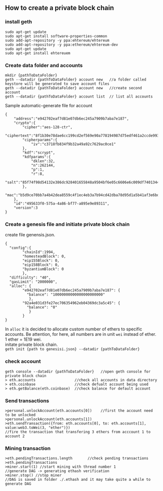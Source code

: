 ## How to create a private block chain
### install geth
```
sudo apt-get update
sudo apt-get install software-properties-common
sudo add-apt-repository -y ppa:ehtereum/ehtereum
sudo add-apt-repository -y ppa:ethereum/ehtereum-dev
sudo apt-get update
sudo apt-get install ehtereuem
```
### Create data folder and accounts
```
mkdir {pathToDataFolder}
geth --datadir {pathToDataFolder} account new   //a folder called keystore will be generated to save account files
geth --datadir {pathToDataFolder} account new   //create second account  
geth --datadir {pathToDataFolder} account list  // list all accounts
```
Sample automatic-generate file for account
```
{
	"address":"e942702eaf7d81e07db6ec245a7909b7aba7e187",
	"crypto":{
		"cipher":"aes-128-ctr",
		"ciphertext":"8f1b30e78dae6cc199cd2ef569e90a778194987d75edf461a2ccde9936a7162e",
		"cipherparams":{
			"iv":"c3718fb834f9b32a49a92c7629ac0ce1"
		},
		"kdf":"scrypt",
		"kdfparams":{
			"dklen":32,
			"n":262144,
			"p":1,
			"r":8,
			"salt":"85f74f98d54132e386dc928401655848a9504bf6e05c6606e6c009df74013447"
		},
		"mac":"b5d9ce70bb7a4b42dea8559c4f1ec4eb3a7b94cd42dba78d95d1a5b41af3e6bd"
	},
	"id":"495633f0-575a-4a86-bf77-a895e9e89311",
	"version":3
}
```
### Create a genesis file and initiate private block chain
create file genensis.json.
```
{
  "config":{
        "chainId":1994,
        "homesteadBlock": 0,
        "eip155Block": 0,
        "eip158Block": 0,
        "byzantiumBlock": 0
        },
  "difficulty": "40",
  "gasLimit": "2000000",
  "alloc": {
        "e942702eaf7d81e07db6ec245a7909b7aba7e187": {
          "balance": "10000000000000000000000"
           },
        "92a4e031d3fe27ec706354962eb04369dc3a5c45": {
          "balance": "0"
           }
        }
}
```
In `alloc` it is decided to allocate custom number of ethers to specific accounts. Be attention, for here, all numbers are in unit `wei` instead of ether. 1 ether = 1E19 wei.  
initate private block chain.  
`geth init {path to genesisi.json} --datadir {pathToDataFolder}`
### check account
```
geth console --datadir {pathToDataFolder}   //open geth console for private block chain
> eth.accounts                  //check all accounts in data directory
> eth.coinbase                  //check defualt account being used
> eth.getBalance(eth.coinbase)  //check balance for default account
```
### Send transactions
```
>personal.unlockAccount(eth.accounts[0])    //first the account need to be unlocked
>personal.unlockAccount(eth.accounts[1])    
>eth.sendTransaction({from: eth.accounts[0], to: eth.accounts[1], value:web3.toWei(3, "ether")})
//fire the transaction that transfering 3 ethers from acccount 1 to account 2
```
### Mining transaction
```
>eth.pendingTransactions.length       //check pending transactions
>eth.pendingTransactions 
>miner.start(1) //start mining with thread number 1
//generate DAG -> generating ethash verification
>miner.stop() //stop miner
//DAG is saved in folder ./.ethash and it may take quite a while to generate DAG
```
